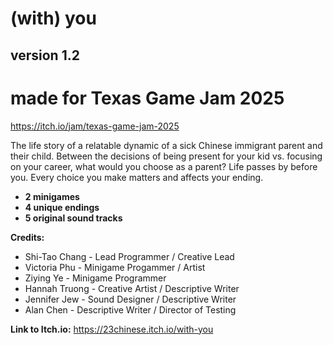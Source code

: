 # (with) you

## **version 1.2**

# made for Texas Game Jam 2025
https://itch.io/jam/texas-game-jam-2025

The life story of a relatable dynamic of a sick Chinese immigrant parent and their child. Between the decisions of being present for your kid vs. focusing on your career, what would you choose as a parent? Life passes by before you. Every choice you make matters and affects your ending.

- **2 minigames**
- **4 unique endings**
- **5 original sound tracks**

**Credits:**

- Shi-Tao Chang - Lead Programmer / Creative Lead
- Victoria Phu - Minigame Progammer / Artist 
- Ziying Ye - Minigame Programmer 
- Hannah Truong - Creative Artist  / Descriptive Writer
- Jennifer Jew - Sound Designer / Descriptive Writer
- Alan Chen - Descriptive Writer / Director of Testing

**Link to Itch.io:** https://23chinese.itch.io/with-you 
